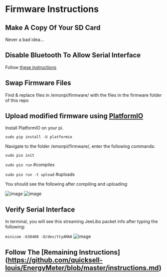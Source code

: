 # Firmware Instructions

## Make A Copy Of Your SD Card
Never a bad idea...

## Disable Bluetooth To Allow Serial Interface
Follow [these instructions](https://scribles.net/disabling-bluetooth-on-raspberry-pi/#02)

## Swap Firmware Files
Find & replace files in /emonpi/firmware/ with the files in the firmware folder of this repo

## Upload modified firmware using [PlatformIO](https://docs.platformio.org/en/latest/userguide/cmd_run.html)
Install PlatformIO on your pi. 

`sudo pip install -U platformio`

Navigate to the folder /emonpi/firmware/, enter the following commands: 

`sudo pio init`

`sudo pio run` #compiles

`sudo pio run -t upload` #uploads

You should see the following after compiling and uploading:

![image](https://user-images.githubusercontent.com/8934290/54469486-d7cf7380-4755-11e9-91e9-2bc8a0cce5cd.png)
![image](https://user-images.githubusercontent.com/8934290/54469543-896ea480-4756-11e9-9186-f154ee11eaa2.png)


## Verify Serial Interface
In terminal, you will see this streaming JeeLibs packet info after typing the following:

`minicom -b38400 -D/dev/ttyAMA0`
![image](https://user-images.githubusercontent.com/8934290/54469604-58db3a80-4757-11e9-806b-9ba033cef38a.png)

## Follow The [Remaining Instructions] (https://github.com/quicksell-louis/EnergyMeter/blob/master/instructions.md)
